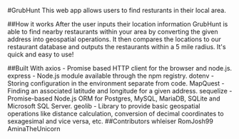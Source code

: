 #GrubHunt
This web app allows users to find resturants in their local area.

##How it works
After the user inputs their location information GrubHunt is able to find nearby restaurants within your area by converting the given address into geospatial operations. It then compares the locations to our restaurant database and outputs the restaurants within a 5 mile radius. It's quick and easy to use!

##Built With
axios - Promise based HTTP client for the browser and node.js.
express - Node.js module available through the npm registry.
dotenv - Storing configuration in the environment separate from code.
MapQuest - Finding an associated latitude and longitude for a given address.
sequelize - Promise-based Node.js ORM for Postgres, MySQL, MariaDB, SQLite and Microsoft SQL Server.
geolib - Library to provide basic geospatial operations like distance calculation, conversion of decimal coordinates to sexagesimal and vice versa, etc.
##Contributors
whleiser RomJosh99 AminaTheUnicorn